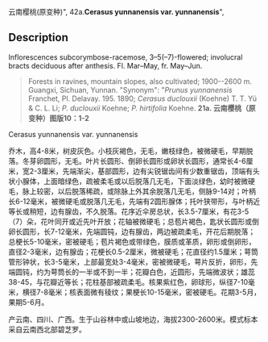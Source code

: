 云南樱桃(原变种)",
42a.**Cerasus yunnanensis var. yunnanensis**",

## Description
Inflorescences subcorymbose-racemose, 3–5(–7)-flowered; involucral bracts deciduous after anthesis. Fl. Mar–May, fr. May–Jun.

> Forests in ravines, mountain slopes, also cultivated; 1900--2600 m. Guangxi, Sichuan, Yunnan.
  "Synonym": "*Prunus yunnanensis* Franchet, Pl. Delavay. 195. 1890; *Cerasus duclouxii* (Koehne) T. T. Yü &amp; C. L. Li; *P. duclouxii* Koehne; *P. hirtifolia* Koehne.
**21a. 云南樱桃（原变种）图版10：1-2**

Cerasus yunnanensis var. yunnanensis

乔木，高4-8米，树皮灰色。小枝灰褐色，无毛，嫩枝绿色，被微硬毛，早期脱落。冬芽卵圆形，无毛。叶片长圆形、倒卵长圆形或卵状长圆形，通常长4-6厘米，宽2-3厘米，先端渐尖，基部圆形，边有尖锐锯齿间有少数重锯齿，顶端有头状小腺体，上面暗绿色，疏被柔毛或以后脱落几无毛，下面淡绿色，幼时被微硬毛，脉上较密，以后脱落稀疏，或除脉上外其余脱落几无毛，侧脉9-14对；叶柄长6-12毫米，被微硬毛或脱落几无毛，先端有2圆形腺体；托叶狭带形，与叶柄近等长或稍短，边有腺齿，不久脱落。花序近伞房总状，长3.5-7厘米，有花3-5（7）朵，花叶同开或近先叶开放；花轴被微硬毛；总苞片褐色，匙状长圆形或倒卵长圆形，长7-12毫米，先端圆钝，边有腺齿，两边被疏柔毛，开花后期脱落；总梗长5-10毫米，密被硬毛；苞片褐色或带绿色，膜质或革质，卵形或倒卵形，直径2-3毫米，边有腺齿；花梗长0.5-2厘米，微被硬毛；花直径约1.5厘米；萼筒管形钟状，长3-5毫米，上部最宽处3-4毫米，密被微硬毛，萼片反折，卵形，先端圆钝，约为萼筒长的一半或不到一半；花瓣白色，近圆形，先端微波状；雄蕊38-45，与花瓣近等长；花柱基部被疏柔毛。核果紫红色，卵球形，纵径7-10毫米，横径7-8毫米；核表面微有稜纹；果梗长10-15毫米，密被硬毛。花期3-5月，果期5-6月。

产云南、四川、广西。生于山谷林中或山坡地边，海拔2300-2600米。模式标本采自云南西北部碧芝罗。

